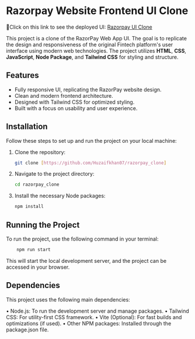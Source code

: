 # Razorpay Website Frontend UI Clone

📌Click on this link to see the deployed UI: [Razorpay UI Clone](https://razorpayclonebyhuzaif.netlify.app/)

This project is a clone of the RazorPay Web App UI. The goal is to replicate the design and responsiveness of the original Fintech platform's user interface using modern web technologies. The project utilizes **HTML**, **CSS**, **JavaScript**, **Node Package**, and **Tailwind CSS** for styling and structure.

## Features

- Fully responsive UI, replicating the RazorPay website design.
- Clean and modern frontend architecture.
- Designed with Tailwind CSS for optimized styling.
- Built with a focus on usability and user experience.

## Installation

Follow these steps to set up and run the project on your local machine:

1. Clone the repository:
   ```bash
   git clone [https://github.com/Huzaifkhan07/razorpay_clone]
2. Navigate to the project directory:
    ```bash
   cd razorpay_clone
3. Install the necessary Node packages:
     ```bash
   npm install


## Running the Project
To run the project, use the following command in your terminal:
```bash
    npm run start
```
This will start the local development server, and the project can be accessed in your browser.

## Dependencies
This project uses the following main dependencies:

• Node.js: To run the development server and manage packages.
• Tailwind CSS: For utility-first CSS framework.
• Vite (Optional): For fast builds and optimizations (if used).
• Other NPM packages: Installed through the package.json file.



